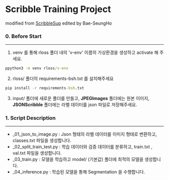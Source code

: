Scribble Training Project 
==============================

modified from [ScribbleSup](https://github.com/meng-tang/rloss)
edited by Bae-SeungHo



### 0. Before Start
----------

1. venv 를 통해 rloss 폴더 내의 'v-env' 이름의 가상환경을 생성하고 activate 해 주세요.

```cmd
ppython3 -m venv rloss/v-env
```


2. rloss/ 폴더의 requirements-bsh.txt 를 설치해주세요 

```cmd
pip install -r requirements-bsh.txt
```

3. input/ 폴더에 새로운 폴더를 만들고, **JPEGImages** 폴더에는 원본 이미지, **JSONScribble** 폴더에는 라벨 데이터를 json 파일로 저장해주세요.


### 1. Script Description
-----

* _01_json_to_image.py : Json 형태의 라벨 데이터를 이미지 형태로 변환하고, classes.txt 파일을 생성합니다.  
* _02_split_train_test.py : 학습 데이터와 검증 데이터를 분류하고, train.txt , val.txt 파일을 생성합니다.
* _03_train.py : 모델을 학습하고 model/ (기본값) 폴더에 최적의 모델을 생성합니다. 
* _04_inference.py : 학습된 모델을 통해 Segmentation 을 수행합니다.


